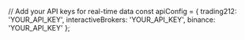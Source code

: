 // Add your API keys for real-time data
const apiConfig = {
    trading212: 'YOUR_API_KEY',
    interactiveBrokers: 'YOUR_API_KEY',
    binance: 'YOUR_API_KEY'
};